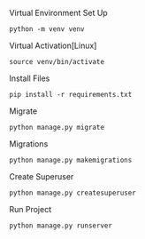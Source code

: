 
Virtual Environment Set Up

```
python -m venv venv
```
Virtual Activation[Linux]

```
source venv/bin/activate
```
Install Files

```
pip install -r requirements.txt
```
Migrate

```
python manage.py migrate
```

Migrations

```
python manage.py makemigrations
```

Create Superuser

```
python manage.py createsuperuser
```

Run Project

```
python manage.py runserver
```
